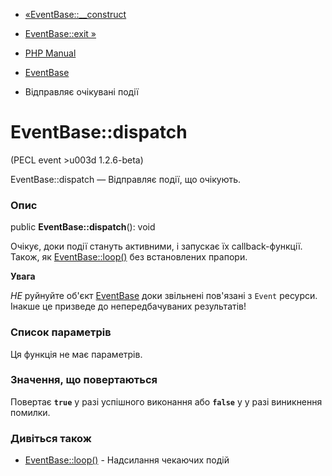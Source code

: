 - [«EventBase::\_\_construct](eventbase.construct.md)
- [EventBase::exit »](eventbase.exit.md)

- [PHP Manual](index.md)
- [EventBase](class.eventbase.md)
- Відправляє очікувані події

# EventBase::dispatch

(PECL event \>u003d 1.2.6-beta)

EventBase::dispatch — Відправляє події, що очікують.

### Опис

public **EventBase::dispatch**(): void

Очікує, доки події стануть активними, і запускає їх callback-функції.
Також, як [EventBase::loop()](eventbase.loop.md) без встановлених
прапори.

**Увага**

*НЕ* руйнуйте об'єкт [EventBase](class.eventbase.md) доки
звільнені пов'язані з `Event` ресурси. Інакше це призведе
до непередбачуваних результатів!

### Список параметрів

Ця функція не має параметрів.

### Значення, що повертаються

Повертає **`true`** у разі успішного виконання або **`false`** у
у разі виникнення помилки.

### Дивіться також

- [EventBase::loop()](eventbase.loop.md) - Надсилання чекаючих
подій
